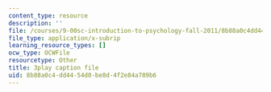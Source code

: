 ```yaml
---
content_type: resource
description: ''
file: /courses/9-00sc-introduction-to-psychology-fall-2011/8b88a0c4dd4454d0be8d4f2e84a789b6_yBYebcVw8Zk.vtt
file_type: application/x-subrip
learning_resource_types: []
ocw_type: OCWFile
resourcetype: Other
title: 3play caption file
uid: 8b88a0c4-dd44-54d0-be8d-4f2e84a789b6
---
```

